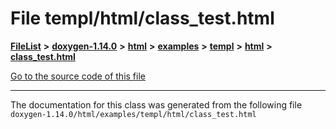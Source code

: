 

# File templ/html/class\_test.html



[**FileList**](files.md) **>** [**doxygen-1.14.0**](dir_9d5bad020669189c90cda983471be5d0.md) **>** [**html**](dir_05d1fd8a7cdd04f638f8b23196de02e2.md) **>** [**examples**](dir_aa52e73a32d193037813a53dcfe817b6.md) **>** [**templ**](dir_a962d82ba20a6bdb2db40fe5433057e5.md) **>** [**html**](dir_a52889122f050db694c99961ed108494.md) **>** [**class\_test.html**](templ_2html_2class__test_8html.md)

[Go to the source code of this file](templ_2html_2class__test_8html_source.md)





































































------------------------------
The documentation for this class was generated from the following file `doxygen-1.14.0/html/examples/templ/html/class_test.html`

